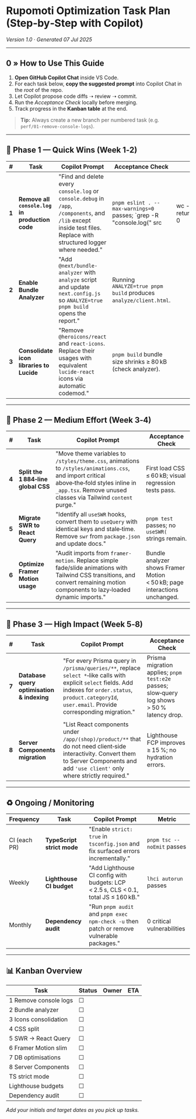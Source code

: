 # Rupomoti Optimization Task Plan (Step‑by‑Step with Copilot)

*Version 1.0 · Generated 07 Jul 2025*

---

## 0 » How to Use This Guide

1. **Open GitHub Copilot Chat** inside VS Code.
2. For each task below, **copy the suggested prompt** into Copilot Chat in the *root* of the repo.
3. Let Copilot propose code diffs ➝ review ➝ commit.
4. Run the *Acceptance Check* locally before merging.
5. Track progress in the **Kanban table** at the end.

> **Tip:** Always create a new branch per numbered task (e.g. `perf/01‑remove-console-logs`).

---

## 📆 Phase 1 — Quick Wins (Week 1‑2)

| #     | Task                                            | Copilot Prompt                                                                                                                                                       | Acceptance Check                                                      |                   |
| ----- | ----------------------------------------------- | -------------------------------------------------------------------------------------------------------------------------------------------------------------------- | --------------------------------------------------------------------- | ----------------- |
| **1** | **Remove all `console.log` in production code** | "Find and delete every `console.log` or `console.debug` in `/app`, `/components`, and `/lib` except inside test files. Replace with structured logger where needed." | `pnpm eslint . --max-warnings=0` passes; \`grep -R "console.log(" src | wc -l\` returns 0 |
| **2** | **Enable Bundle Analyzer**                      | "Add `@next/bundle-analyzer` with `analyze` script and update `next.config.js` so `ANALYZE=true pnpm build` opens the report."                                       | Running `ANALYZE=true pnpm build` produces `analyze/client.html`.     |                   |
| **3** | **Consolidate icon libraries to Lucide**        | "Remove `@heroicons/react` and `react-icons`. Replace their usages with equivalent `lucide-react` icons via automatic codemod."                                      | `pnpm build` bundle size shrinks ≥ 80 kB (check analyzer).            |                   |

---

## 📆 Phase 2 — Medium Effort (Week 3‑4)

| #     | Task                                | Copilot Prompt                                                                                                                                                                                             | Acceptance Check                                                          |
| ----- | ----------------------------------- | ---------------------------------------------------------------------------------------------------------------------------------------------------------------------------------------------------------- | ------------------------------------------------------------------------- |
| **4** | **Split the 1 884‑line global CSS** | "Move theme variables to `/styles/theme.css`, animations to `/styles/animations.css`, and import critical above‑the‑fold styles inline in `_app.tsx`. Remove unused classes via Tailwind `content` purge." | First load CSS ≤ 60 kB; visual regression tests pass.                     |
| **5** | **Migrate SWR to React Query**      | "Identify all `useSWR` hooks, convert them to `useQuery` with identical keys and stale‑time. Remove `swr` from `package.json` and update docs."                                                            | `pnpm test` passes; no `useSWR(` strings remain.                          |
| **6** | **Optimize Framer Motion usage**    | "Audit imports from `framer-motion`. Replace simple fade/slide animations with Tailwind CSS transitions, and convert remaining motion components to lazy‑loaded dynamic imports."                          | Bundle analyzer shows Framer Motion < 50 kB; page interactions unchanged. |

---

## 📆 Phase 3 — High Impact (Week 5‑8)

| #     | Task                                       | Copilot Prompt                                                                                                                                                                                                      | Acceptance Check                                                                            |
| ----- | ------------------------------------------ | ------------------------------------------------------------------------------------------------------------------------------------------------------------------------------------------------------------------- | ------------------------------------------------------------------------------------------- |
| **7** | **Database query optimisation & indexing** | "For every Prisma query in `/prisma/queries/**`, replace `select *`‑like calls with explicit `select` fields. Add indexes for `order.status`, `product.categoryId`, `user.email`. Provide corresponding migration." | Prisma migration applies; `pnpm test:e2e` passes; slow‑query log shows > 50 % latency drop. |
| **8** | **Server Components migration**            | "List React components under `/app/(shop)/product/**` that do not need client‑side interactivity. Convert them to Server Components and add `'use client'` only where strictly required."                           | Lighthouse FCP improves ≥ 15 %; no hydration errors.                                        |

---

## ♻️ Ongoing / Monitoring

| Frequency    | Task                       | Copilot Prompt                                                                            | Metric                     |
| ------------ | -------------------------- | ----------------------------------------------------------------------------------------- | -------------------------- |
| CI (each PR) | **TypeScript strict mode** | "Enable `strict: true` in `tsconfig.json` and fix surfaced errors incrementally."         | `pnpm tsc --noEmit` passes |
| Weekly       | **Lighthouse CI budget**   | "Add Lighthouse CI config with budgets: LCP < 2.5 s, CLS < 0.1, total JS ≤ 160 kB."       | `lhci autorun` passes      |
| Monthly      | **Dependency audit**       | "Run `pnpm audit` and `pnpm exec npm-check -u` then patch or remove vulnerable packages." | 0 critical vulnerabilities |

---

## 📊 Kanban Overview

| Task                  | Status | Owner | ETA |
| --------------------- | ------ | ----- | --- |
| 1 Remove console logs | ☐      |       |     |
| 2 Bundle analyzer     | ☐      |       |     |
| 3 Icons consolidation | ☐      |       |     |
| 4 CSS split           | ☐      |       |     |
| 5 SWR → React Query   | ☐      |       |     |
| 6 Framer Motion slim  | ☐      |       |     |
| 7 DB optimisations    | ☐      |       |     |
| 8 Server Components   | ☐      |       |     |
| TS strict mode        | ☐      |       |     |
| Lighthouse budgets    | ☐      |       |     |
| Dependency audit      | ☐      |       |     |

*Add your initials and target dates as you pick up tasks.*
